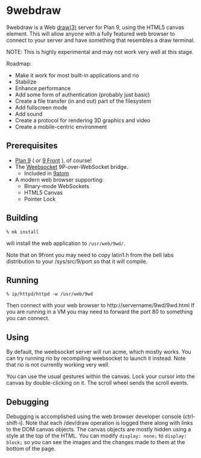 # 9webdraw

9webdraw is a Web [draw(3)][man3draw] server for Plan 9, using
the HTML5 canvas element. This will allow anyone with a fully featured web
browser to connect to your server and have something that resembles a
draw terminal.

NOTE: This is highly experimental and may not work very well at this stage.

Roadmap:

* Make it work for most built-in applications and rio
* Stabilize
* Enhance performance
* Add some form of authentication (probably just basic)
* Create a file transfer (in and out) part of the filesystem
* Add fullscreen mode
* Add sound
* Create a protocol for rendering 3D graphics and video
* Create a mobile-centric environment

## Prerequisites

* [Plan 9][plan9] ( or [9 Front](http://9front.org/) ), of course!
* The [Weebsocket][weebsocket] 9P-over-WebSocket bridge.
    + Included in [9atom][9atom]
* A modern web browser supporting:
    + Binary-mode WebSockets
    + HTML5 Canvas
    + Pointer Lock

## Building

    % mk install
will install the web application to `/usr/web/9wd/`.

Note that on 9front you may need to copy latin1.h from
the bell labs distribution to your /sys/src/9/port so that
it will compile.

[man3draw]: https://9p.io/magic/man2html/3/draw
[plan9]: https://9p.io/plan9/
[weebsocket]: https://bitbucket.org/dhoskin/weebsocket/
[9atom]: http://9atom.org/

## Running

    % ip/httpd/httpd -w /usr/web/9wd

Then connect with your web browser to http://servername/9wd/9wd.html
If you are running in a VM you may need to forward the port 80 to something
you can connect.

## Using

By default, the weebsocket server will run acme, which mostly works.
You can try running rio by recompiling weebsocket to launch it
instead. Note that rio is not currently working very well.

You can use the usual gestures within the canvas. Lock your cursor into
the canvas by double-clicking on it. The scroll wheel sends the scroll
events.

## Debugging

Debugging is accomplished using the web browser developer console (ctrl-shift-i).
Note that each /dev/draw operation is logged there along with links to
the DOM canvas objects. The canvas objects are mostly hidden using a style
at the top of the HTML. You can modify ```display: none;``` to
```display: block;``` so you can see the images and the changes made to them
at the bottom of the page.

